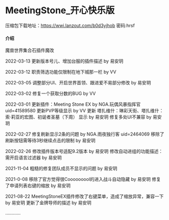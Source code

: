 # MeetingStone_开心快乐版
压缩包下载地址：https://wwi.lanzout.com/b0d3yjhob 密码:hrsf

#### 介绍
魔兽世界集合石插件魔改

2022-03-13
更新版本号儿、增加台服的插件描述 by 易安玥

2022-03-12
职责筛选功能仅限制在地下城那一栏 by VV

2022-03-05
调整部分UI、开启世界首领、跟进爱不易部分修改 by 易安玥

2022-03-02
修复一个获取分数的BUG by VV

2022-03-01
更新插件：Meeting Stone EX by NGA.玩偶风暴指挥官 uid=41589580
更新PVP等级显示 by VV
更新 塔扎维什：琳彩天街、塔扎维什：索·莉亚的宏图、初诞者圣墓（下周） 显示 by 易安玥
修复多处UI不兼容 by 易安玥

2022-02-27 
修复刷新显示2条的问题 by NGA.雨夜独行客 uid=2464069
移除了刷新按钮需等待3秒继续点击的限制 by 易安玥

2022-02-26
修改插件版本号适配9.2版本  by 易安玥
修改自动进组的功能描述：需开启语言过滤器  by 易安玥

2021-11-04
粗糙的修复团队成员不显示的问题  by 易安玥

2021-0-08
移除了官方觉得很Cooooooool的进入战斗自动隐藏  by 易安玥
修复了申请列表右键的缩放  by 易安玥

2021-08-22
MeetingStoneEX插件修改了右键菜单，造成了缩放异常，兼容一下  by 易安玥
更新了金牌导师的描述  by 易安玥

…………